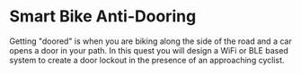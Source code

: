 # Smart Bike Anti-Dooring

Getting "doored" is when you are biking along the side of the road and
a car opens a door in your path.  In this quest you will design a WiFi
or BLE based system to create a door lockout in the presence of an
approaching cyclist.


